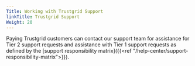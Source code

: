 ```yaml
---
Title: Working with Trustgrid Support
linkTitle: Trustgrid Support
Weight: 20
---
```


Paying Trustgrid customers can contact our support team for assistance for Tier 2 support requests and assistance with Tier 1 support requests as defined by the [support responsibility matrix]({{<ref "/help-center/support-responsibility-matrix">}}).
